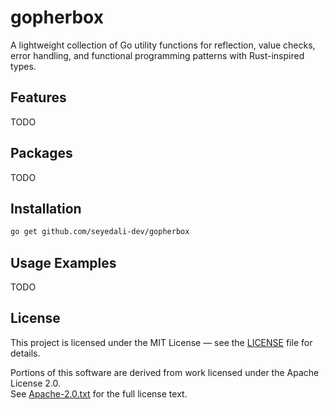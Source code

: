 # gopherbox
A lightweight collection of Go utility functions for reflection, value checks, error handling, and functional programming patterns with Rust-inspired types.

## Features
TODO

## Packages
TODO

## Installation

```bash
go get github.com/seyedali-dev/gopherbox
```

## Usage Examples
TODO

## License

This project is licensed under the MIT License — see the [LICENSE](./LICENSE) file for details.

Portions of this software are derived from work licensed under the Apache License 2.0.  
See [Apache-2.0.txt](./THIRD_PARTY_LICENSES/Apache-2.0.txt) for the full license text.
